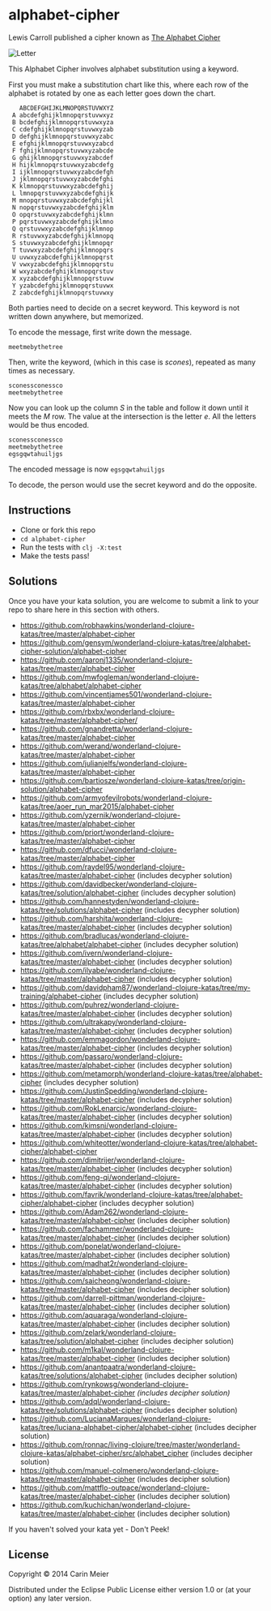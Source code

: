 # alphabet-cipher

Lewis Carroll published a cipher known as
[The Alphabet Cipher](http://en.wikipedia.org/wiki/The_Alphabet_Cipher)

![Letter](/images/fishfrogletter.gif)

This Alphabet Cipher involves alphabet substitution using a keyword.

First you must make a substitution chart like this, where each row of
the alphabet is rotated by one as each letter goes down the chart.

```
   ABCDEFGHIJKLMNOPQRSTUVWXYZ
 A abcdefghijklmnopqrstuvwxyz
 B bcdefghijklmnopqrstuvwxyza
 C cdefghijklmnopqrstuvwxyzab
 D defghijklmnopqrstuvwxyzabc
 E efghijklmnopqrstuvwxyzabcd
 F fghijklmnopqrstuvwxyzabcde
 G ghijklmnopqrstuvwxyzabcdef
 H hijklmnopqrstuvwxyzabcdefg
 I ijklmnopqrstuvwxyzabcdefgh
 J jklmnopqrstuvwxyzabcdefghi
 K klmnopqrstuvwxyzabcdefghij
 L lmnopqrstuvwxyzabcdefghijk
 M mnopqrstuvwxyzabcdefghijkl
 N nopqrstuvwxyzabcdefghijklm
 O opqrstuvwxyzabcdefghijklmn
 P pqrstuvwxyzabcdefghijklmno
 Q qrstuvwxyzabcdefghijklmnop
 R rstuvwxyzabcdefghijklmnopq
 S stuvwxyzabcdefghijklmnopqr
 T tuvwxyzabcdefghijklmnopqrs
 U uvwxyzabcdefghijklmnopqrst
 V vwxyzabcdefghijklmnopqrstu
 W wxyzabcdefghijklmnopqrstuv
 X xyzabcdefghijklmnopqrstuvw
 Y yzabcdefghijklmnopqrstuvwx
 Z zabcdefghijklmnopqrstuvwxy
```

Both parties need to decide on a secret keyword.  This keyword is not written down anywhere, but memorized.

To encode the message, first write down the message.

```
meetmebythetree
```

Then, write the keyword, (which in this case is _scones_), repeated as many times as necessary.

```
sconessconessco
meetmebythetree
```

Now you can look up the column _S_ in the table and follow it down until it meets the _M_ row. The value at the intersection is the letter _e_.  All the letters would be thus encoded.

```
sconessconessco
meetmebythetree
egsgqwtahuiljgs
```

The encoded message is now `egsgqwtahuiljgs`

To decode, the person would use the secret keyword and do the opposite.


## Instructions

- Clone or fork this repo
- `cd alphabet-cipher`
- Run the tests with `clj -X:test`
- Make the tests pass!

## Solutions

Once you have your kata solution, you are welcome to submit a link to your repo to share here in this section with others.

* https://github.com/robhawkins/wonderland-clojure-katas/tree/master/alphabet-cipher
* https://github.com/gensym/wonderland-clojure-katas/tree/alphabet-cipher-solution/alphabet-cipher
* https://github.com/aaronj1335/wonderland-clojure-katas/tree/master/alphabet-cipher
* https://github.com/mwfogleman/wonderland-clojure-katas/tree/alphabet/alphabet-cipher
* https://github.com/vincentjames501/wonderland-clojure-katas/tree/master/alphabet-cipher
* https://github.com/rbxbx/wonderland-clojure-katas/tree/master/alphabet-cipher/
* https://github.com/gnandretta/wonderland-clojure-katas/tree/master/alphabet-cipher
* https://github.com/werand/wonderland-clojure-katas/tree/master/alphabet-cipher
* https://github.com/julianjelfs/wonderland-clojure-katas/tree/master/alphabet-cipher
* https://github.com/bartiosze/wonderland-clojure-katas/tree/origin-solution/alphabet-cipher
* https://github.com/armyofevilrobots/wonderland-clojure-katas/tree/aoer_run_mar2015/alphabet-cipher
* https://github.com/yzernik/wonderland-clojure-katas/tree/master/alphabet-cipher
* https://github.com/priort/wonderland-clojure-katas/tree/master/alphabet-cipher
* https://github.com/dfucci/wonderland-clojure-katas/tree/master/alphabet-cipher
* https://github.com/raydel95/wonderland-clojure-katas/tree/master/alphabet-cipher (includes decypher solution)
* https://github.com/davidbecker/wonderland-clojure-katas/tree/solution/alphabet-cipher (includes decypher solution)
* https://github.com/hannestyden/wonderland-clojure-katas/tree/solutions/alphabet-cipher (includes decypher solution)
* https://github.com/harshita/wonderland-clojure-katas/tree/master/alphabet-cipher (includes decypher solution)
* https://github.com/bradlucas/wonderland-clojure-katas/tree/alphabet/alphabet-cipher (includes decypher solution)
* https://github.com/ivern/wonderland-clojure-katas/tree/master/alphabet-cipher (includes decypher solution)
* https://github.com/ilyabe/wonderland-clojure-katas/tree/master/alphabet-cipher (includes decypher solution)
* https://github.com/davidpham87/wonderland-clojure-katas/tree/my-training/alphabet-cipher (includes decypher solution)
* https://github.com/puhrez/wonderland-clojure-katas/tree/master/alphabet-cipher (includes decypher solution)
* https://github.com/ultrakapy/wonderland-clojure-katas/tree/master/alphabet-cipher (includes decypher solution)
* https://github.com/emmagordon/wonderland-clojure-katas/tree/master/alphabet-cipher (includes decypher solution)
* https://github.com/passaro/wonderland-clojure-katas/tree/master/alphabet-cipher (includes decypher solution)
* https://github.com/metamorph/wonderland-clojure-katas/tree/alphabet-cipher (includes decypher solution)
* https://github.com/JustinSpedding/wonderland-clojure-katas/tree/master/alphabet-cipher (includes decypher solution)
* https://github.com/RokLenarcic/wonderland-clojure-katas/tree/master/alphabet-cipher (includes decypher solution)
* https://github.com/kimsnj/wonderland-clojure-katas/tree/master/alphabet-cipher (includes decypher solution)
* https://github.com/whiteotter/wonderland-clojure-katas/tree/alphabet-cipher/alphabet-cipher
* https://github.com/dimitrijer/wonderland-clojure-katas/tree/master/alphabet-cipher (includes decypher solution)
* https://github.com/feng-qi/wonderland-clojure-katas/tree/master/alphabet-cipher (includes decypher solution)
* https://github.com/favrik/wonderland-clojure-katas/tree/alphabet-cipher/alphabet-cipher (includes decypher solution)
* https://github.com/Adam262/wonderland-clojure-katas/tree/master/alphabet-cipher (includes decipher solution)
* https://github.com/fachammer/wonderland-clojure-katas/tree/master/alphabet-cipher (includes decipher solution)
* https://github.com/ponelat/wonderland-clojure-katas/tree/master/alphabet-cipher (includes decipher solution)
* https://github.com/madhat2r/wonderland-clojure-katas/tree/master/alphabet-cipher (includes decipher solution)
* https://github.com/saicheong/wonderland-clojure-katas/tree/master/alphabet-cipher (includes decipher solution)
* https://github.com/darrell-pittman/wonderland-clojure-katas/tree/master/alphabet-cipher (includes decipher solution)
* https://github.com/aquaraga/wonderland-clojure-katas/tree/master/alphabet-cipher (includes decipher solution)
* https://github.com/zelark/wonderland-clojure-katas/tree/solution/alphabet-cipher (includes decipher solution)
* https://github.com/m1kal/wonderland-clojure-katas/tree/master/alphabet-cipher (includes decipher solution)
* https://github.com/anantpaatra/wonderland-clojure-katas/tree/solutions/alphabet-cipher (includes decipher solution)
* https://github.com/rynkowsg/wonderland-clojure-katas/tree/master/alphabet-cipher _(includes decipher solution)_
* https://github.com/adql/wonderland-clojure-katas/tree/solutions/alphabet-cipher (includes decipher solution)
* https://github.com/LucianaMarques/wonderland-clojure-katas/tree/luciana-alphabet-cipher/alphabet-cipher (includes decipher solution)
* https://github.com/ronnac/living-clojure/tree/master/wonderland-clojure-katas/alphabet-cipher/src/alphabet_cipher (includes decipher solution)
* https://github.com/manuel-colmenero/wonderland-clojure-katas/tree/master/alphabet-cipher (includes decipher solution)
* https://github.com/mattflo-outpace/wonderland-clojure-katas/tree/master/alphabet-cipher (includes decipher solution)
* https://github.com/kuchichan/wonderland-clojure-katas/tree/master/alphabet-cipher (includes decipher solution)

If you haven't solved your kata yet - Don't Peek!

## License

Copyright © 2014 Carin Meier

Distributed under the Eclipse Public License either version 1.0 or (at
your option) any later version.
